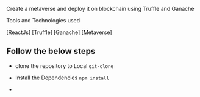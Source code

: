 Create a metaverse and deploy it on blockchain using Truffle and Ganache 

Tools and Technologies used 

[ReactJs] 
[Truffle]
[Ganache]
[Metaverse] 


## Follow the below steps

- clone the repository to Local
`git-clone `

- Install the Dependencies
`npm install`

- 